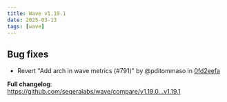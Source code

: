 ```yaml
---
title: Wave v1.19.1
date: 2025-03-13
tags: [wave]
---
```


## Bug fixes

- Revert "Add arch in wave metrics (#791)" by @pditommaso in  [0fd2eefa](https://github.com/seqeralabs/wave/commit/0fd2eefae1d51b1a355b685e15ad116367410507)

**Full changelog**: https://github.com/seqeralabs/wave/compare/v1.19.0...v1.19.1
